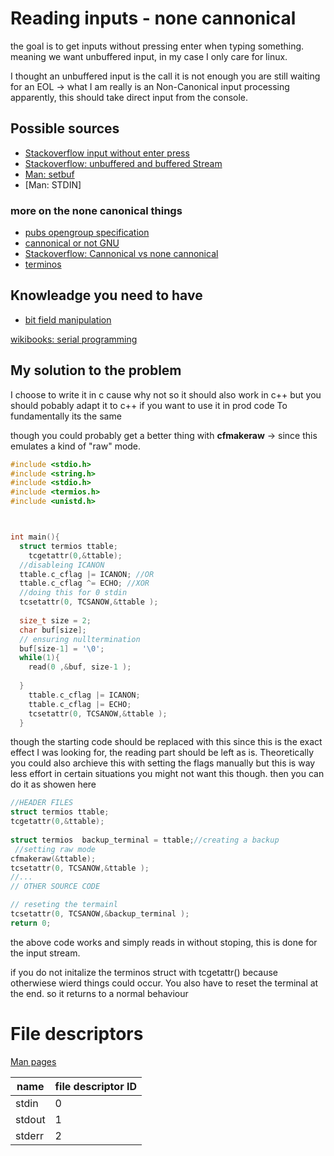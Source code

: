 # Reading inputs - none cannonical 
the goal is to get inputs without pressing enter when typing something. 
meaning we want unbuffered input, in my case I only care for linux. 

I thought an unbuffered input is the call it is not enough you are still waiting for an EOL -> what I am really is an Non-Canonical input processing apparently, this should take direct input from the console. 


## Possible sources
- [Stackoverflow input without enter press](https://stackoverflow.com/questions/421860/capture-characters-from-standard-input-without-waiting-for-enter-to-be-pressed)
- [Stackoverflow: unbuffered and buffered Stream](https://stackoverflow.com/questions/10518608/buffered-and-unbuffered-stream)
- [Man: setbuf](https://www.man7.org/linux/man-pages/man3/setbuf.3.html)
- [Man: STDIN]

### more on the none canonical things
- [pubs opengroup specification](https://pubs.opengroup.org/onlinepubs/9699919799/basedefs/V1_chap11.html)
- [cannonical or not GNU](https://www.gnu.org/software/libc/manual/html_node/Canonical-or-Not.html)
- [Stackoverflow: Cannonical vs none cannonical](https://stackoverflow.com/questions/358342/canonical-vs-non-canonical-terminal-input)
- [terminos](https://www.man7.org/linux/man-pages/man3/termios.3.html)

## Knowleadge you need to have 

- [bit field manipulation](https://blog.mbedded.ninja/programming/languages/c/bit-fields-and-bit-manipulation-masking/)

[wikibooks: serial programming](https://en.wikibooks.org/wiki/Serial_Programming/termios)
## My solution to the problem 

I choose to write it in c cause why not so it should also work in c++ but you should pobably adapt it to c++ if you want to use it in prod code To fundamentally its the same

though you could probably get a better thing with **cfmakeraw** -> since this emulates a kind of "raw" mode.

```c
#include <stdio.h>
#include <string.h>
#include <stdio.h>
#include <termios.h>
#include <unistd.h>



int main(){
  struct termios ttable;
	tcgetattr(0,&ttable);
  //disableing ICANON 
  ttable.c_cflag |= ICANON; //OR 
  ttable.c_cflag ^= ECHO; //XOR
  //doing this for 0 stdin 
  tcsetattr(0, TCSANOW,&ttable );
  
  size_t size = 2;
  char buf[size];
  // ensuring nulltermination
  buf[size-1] = '\0';
  while(1){
    read(0 ,&buf, size-1 );
    
  }
	ttable.c_cflag |= ICANON;
	ttable.c_cflag |= ECHO;
	tcsetattr(0, TCSANOW,&ttable );
  }
```


though the  starting code should be replaced with this since this is the exact effect I was looking for, the reading part should be left as is. Theoretically you could also archieve this with setting the flags manually but this is way less effort in certain situations you might not want this though. then you can do it as showen here
```c
//HEADER FILES 
struct termios ttable;
tcgetattr(0,&ttable);
 
struct termios  backup_terminal = ttable;//creating a backup
 //setting raw mode 
cfmakeraw(&ttable);
tcsetattr(0, TCSANOW,&ttable );
//... 
// OTHER SOURCE CODE

// reseting the termainl
tcsetattr(0, TCSANOW,&backup_terminal );
return 0; 
```
the above code works and simply reads in without stoping, this is done for the input stream. 

if you do not initalize the terminos struct with tcgetattr() because otherwiese wierd things could occur. You also have to reset  the terminal at the end. so it returns to a normal behaviour
# File descriptors 
[Man pages](https://www.man7.org/linux/man-pages/man3/stdin.3.html)


| name   | file descriptor ID |
| ------ | ------------------ |
| stdin  | 0                  |
| stdout | 1                  |
| stderr | 2                  |
